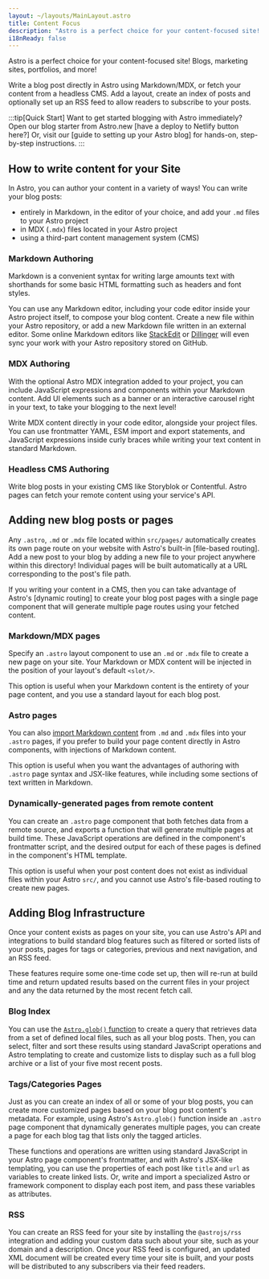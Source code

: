 ```yaml
---
layout: ~/layouts/MainLayout.astro
title: Content Focus
description: "Astro is a perfect choice for your content-focused site! Blogs, marketing sites, portfolios, and more! Author your content directly in your project, or connect your CMS of choice."
i18nReady: false
---
```

Astro is a perfect choice for your content-focused site! Blogs, marketing sites, portfolios, and more!

Write a blog post directly in Astro using Markdown/MDX, or fetch your content from a headless CMS. Add a layout, create an index of posts and optionally set up an RSS feed to allow readers to subscribe to your posts.

:::tip[Quick Start]
Want to get started blogging with Astro immediately? Open our blog starter from Astro.new [have a deploy to Netlify button here?] Or, visit our [guide to setting up your Astro blog] for hands-on, step-by-step instructions.
:::

## How to write content for your Site

In Astro, you can author your content in a variety of ways! You can write your blog posts:

- entirely in Markdown, in the editor of your choice, and add your `.md` files to your Astro project
- in MDX (`.mdx`) files located in your Astro project
- using a third-part content management system (CMS)

### Markdown Authoring
Markdown is a convenient syntax for writing large amounts text with shorthands for some basic HTML formatting such as headers and font styles.

You can use any Markdown editor, including your code editor inside your Astro project itself, to compose your blog content. Create a new file within your Astro repository, or add a new Markdown file written in an external editor. Some online Markdown editors like [StackEdit](https://stackedit.io/) or [Dillinger](https://dillinger.io) will even sync your work with your Astro repository stored on GitHub.

### MDX Authoring
With the optional Astro MDX integration added to your project, you can include JavaScript expressions and components within your Markdown content. Add UI elements such as a banner or an interactive carousel right in your text, to take your blogging to the next level!

Write MDX content directly in your code editor, alongside your project files. You can use frontmatter YAML, ESM import and export statements, and JavaScript expressions inside curly braces while writing your text content in standard Markdown.

### Headless CMS Authoring

Write blog posts in your existing CMS like Storyblok or Contentful. Astro pages can fetch your remote content using your service's API.

## Adding new blog posts or pages

Any `.astro`, `.md` or `.mdx` file located within `src/pages/` automatically creates its own page route on your website with Astro's built-in [file-based routing]. Add a new post to your blog by adding a new file to your project anywhere within this directory! Individual pages will be built automatically at a URL corresponding to the post's file path.

If you writing your content in a CMS, then you can take advantage of Astro's [dynamic routing] to create your blog post pages with a single page component that will generate multiple page routes using your fetched content.

### Markdown/MDX pages

Specify an `.astro` layout component to use an `.md` or `.mdx` file to create a new page on your site. Your Markdown or MDX content will be injected in the position of your layout's default `<slot/>`.

This option is useful when your Markdown content is the entirety of your page content, and you use a standard layout for each blog post.

### Astro pages
You can also [import Markdown content](https://docs.astro.build/en/guides/markdown-content/#importing-markdown) from `.md` and `.mdx` files into your `.astro` pages, if you prefer to build your page content directly in Astro components, with injections of Markdown content.

This option is useful when you want the advantages of authoring with `.astro` page syntax and JSX-like features, while including some sections of text written in Markdown.

### Dynamically-generated pages from remote content
You can create an `.astro` page component that both fetches data from a remote source, and exports a function that will generate multiple pages at build time. These JavaScript operations are defined in the component's frontmatter script, and the desired output for each of these pages is defined in the component's HTML template. 

This option is useful when your post content does not exist as individual files within your Astro `src/`, and you cannot use Astro's file-based routing to create new pages.

## Adding Blog Infrastructure

Once your content exists as pages on your site, you can use Astro's API and integrations to build standard blog features such as filtered or sorted lists of your posts, pages for tags or categories, previous and next navigation, and an RSS feed.

These features require some one-time code set up, then will re-run at build time and return updated results based on the current files in your project and any the data returned by the most recent fetch call.

### Blog Index

You can use the [`Astro.glob()` function](https://docs.astro.build/en/reference/api-reference/#astroglob) to create a query that retrieves data from a set of defined local files, such as all your blog posts. Then, you can select, filter and sort these results using standard JavaScript operations and Astro templating to create and customize lists to display such as a full blog archive or a list of your five most recent posts.

### Tags/Categories Pages

Just as you can create an index of all or some of your blog posts, you can create more customized pages based on your blog post content's metadata. For example, using Astro's `Astro.glob()` function inside an `.astro` page component that dynamically generates multiple pages, you can create a page for each blog tag that lists only the tagged articles.

These functions and operations are written using standard JavaScript in your Astro page component's frontmatter, and with Astro's JSX-like templating, you can use the properties of each post like `title` and `url` as variables to create linked lists. Or, write and import a specialized Astro or framework component to display each post item, and pass these variables as attributes.

### RSS

You can create an RSS feed for your site by installing the `@astrojs/rss` integration and adding your custom data such about your site, such as your domain and a description. Once your RSS feed is configured, an updated XML document will be created every time your site is built, and your posts will be distributed to any subscribers via their feed readers.